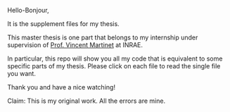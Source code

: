 Hello-Bonjour,

It is the supplement files for my thesis. 

This master thesis is one part that belongs to my internship under supervision of [Prof. Vincent Martinet](https://sites.google.com/site/martinetvincent/home?authuser=0) at INRAE.

In particular, this repo will show you all my code that is equivalent to some specific parts of my thesis. 
Please click on each file to read the single file you want.

Thank you and have a nice watching! 

Claim: This is my original work. All the errors are mine. 
